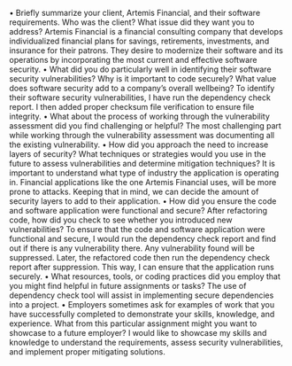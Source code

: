 •	Briefly summarize your client, Artemis Financial, and their software requirements. Who was the client? What issue did they want you to address?
Artemis Financial is a financial consulting company that develops individualized financial plans for savings, retirements, investments, and insurance for their patrons. They desire to modernize their software and its operations by incorporating the most current and effective software security.
•	What did you do particularly well in identifying their software security vulnerabilities? Why is it important to code securely? What value does software security add to a company’s overall wellbeing?
To identify their software security vulnerabilities, I have run the dependency check report. I then added proper checksum file verification to ensure file integrity.
•	What about the process of working through the vulnerability assessment did you find challenging or helpful?
The most challenging part while working through the vulnerability assessment was documenting all the existing vulnerability.
•	How did you approach the need to increase layers of security? What techniques or strategies would you use in the future to assess vulnerabilities and determine mitigation techniques?
It is important to understand what type of industry the application is operating in. Financial applications like the one Artemis Financial uses, will be more prone to attacks. Keeping that in mind, we can decide the amount of security layers to add to their application.
•	How did you ensure the code and software application were functional and secure? After refactoring code, how did you check to see whether you introduced new vulnerabilities?
To ensure that the code and software application were functional and secure, I would run the dependency check report and find out if there is any vulnerability there. Any vulnerability found will be suppressed. Later, the refactored code then run the dependency check report after suppression. This way, I can ensure that the application runs securely.
•	What resources, tools, or coding practices did you employ that you might find helpful in future assignments or tasks?
The use of dependency check tool will assist in implementing secure dependencies into a project.
•	Employers sometimes ask for examples of work that you have successfully completed to demonstrate your skills, knowledge, and experience. What from this particular assignment might you want to showcase to a future employer?
I would like to showcase my skills and knowledge to understand the requirements, assess security vulnerabilities, and implement proper mitigating solutions.

